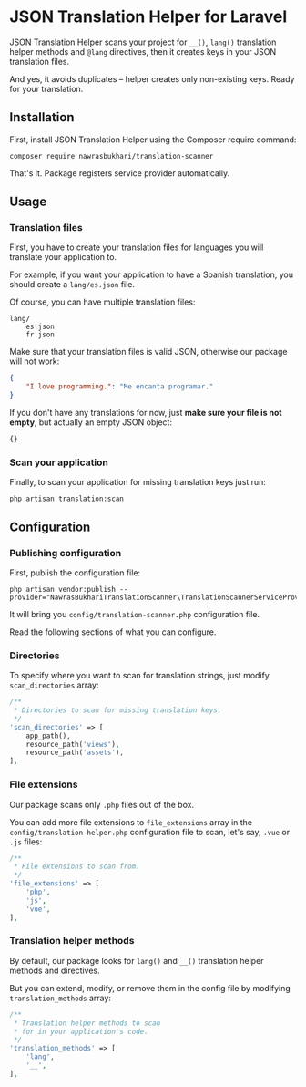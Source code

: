 # JSON Translation Helper for Laravel
JSON Translation Helper scans your project for `__()`, `lang()` translation helper methods and `@lang` directives, then it creates keys in your JSON translation files. 

And yes, it avoids duplicates – helper creates only non-existing keys. Ready for your translation.

## Installation

First, install JSON Translation Helper using the Composer require command:

```
composer require nawrasbukhari/translation-scanner
```

That's it. Package registers service provider automatically.

## Usage

### Translation files

First, you have to create your translation files for languages you will translate your application to. 

For example, if you want your application to have a Spanish translation, you should create a `lang/es.json` file.

Of course, you can have multiple translation files:
```
lang/
    es.json
    fr.json
```

Make sure that your translation files is valid JSON, otherwise our package will not work:

```json
{
    "I love programming.": "Me encanta programar."
}
```

If you don't have any translations for now, just **make sure your file is not empty**, but actually an empty JSON object:
```js
{}
```

### Scan your application

Finally, to scan your application for missing translation keys just run:

```
php artisan translation:scan
```


## Configuration

### Publishing configuration

First, publish the configuration file:

```
php artisan vendor:publish --provider="NawrasBukhariTranslationScanner\TranslationScannerServiceProvider"
```

It will bring you `config/translation-scanner.php` configuration file. 

Read the following sections of what you can configure.

### Directories

To specify where you want to scan for translation strings, just modify `scan_directories` array:
```php
/**
 * Directories to scan for missing translation keys.
 */
'scan_directories' => [
    app_path(),
    resource_path('views'),
    resource_path('assets'),
],
``` 

### File extensions

Our package scans only `.php` files out of the box.

You can add more file extensions to `file_extensions` array in the `config/translation-helper.php` configuration file to scan, let's say, `.vue` or `.js` files:
```php
/**
 * File extensions to scan from.
 */
'file_extensions' => [
    'php',
    'js',
    'vue',
],
```

### Translation helper methods

By default, our package looks for `lang()` and `__()` translation helper methods and directives.

But you can extend, modify, or remove them in the config file by modifying `translation_methods` array:
```php
/**
 * Translation helper methods to scan
 * for in your application's code.
 */
'translation_methods' => [
    'lang',
    '__',
],
```